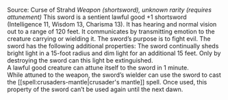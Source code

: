 Source: Curse of Strahd
*Weapon (shortsword), unknown rarity (requires attunement)*
This sword is a sentient lawful good +1 shortsword (Intelligence 11, Wisdom 13, Charisma 13). It has hearing and normal vision out to a range of 120 feet. It communicates by transmitting emotion to the creature carrying or wielding it.
The sword’s purpose is to fight evil. The sword has the following additional properties:
The sword continually sheds bright light in a 15-foot radius and dim light for an additional 15 feet. Only by destroying the sword can this light be extinguished.  
A lawful good creature can attune itself to the sword in 1 minute.  
While attuned to the weapon, the sword’s wielder can use the sword to cast the [[spell:crusaders-mantle|crusader's mantle]] spell. Once used, this property of the sword can’t be used again until the next dawn.